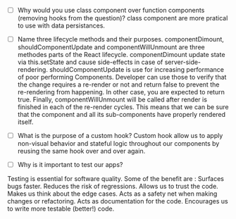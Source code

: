 - [ ] Why would you use class component over function components (removing hooks from the question)?
class component are more pratical to use with data persistances.



- [ ] Name three lifecycle methods and their purposes.
componentDimount, shouldComponentUpdate and componentWillUnmount are three methodes parts of the React lifecycle. componentDimount update state via this.setState and cause side-effects in case of server-side-rendering. shouldComponentUpdate is use for increasing performance of poor performing Components. Developer can use those to verify that the change requires a re-render or not and return false to prevent the re-rendering from happening. In other case, you are expected to return true. Finally, componentWillUnmount will be called after render is finished in each of the re-render cycles. This means that we can be sure that the component and all its sub-components have properly rendered itself.

- [ ] What is the purpose of a custom hook?
Custom hook allow us to apply non-visual behavior and stateful logic throughout our components by reusing the same hook over and over again.


- [ ] Why is it important to test our apps?

Testing is essential for software quality. Some of the benefit are :
Surfaces bugs faster.
Reduces the risk of regressions.
Allows us to trust the code.
Makes us think about the edge cases.
Acts as a safety net when making changes or refactoring.
Acts as documentation for the code.
Encourages us to write more testable (better!) code.
